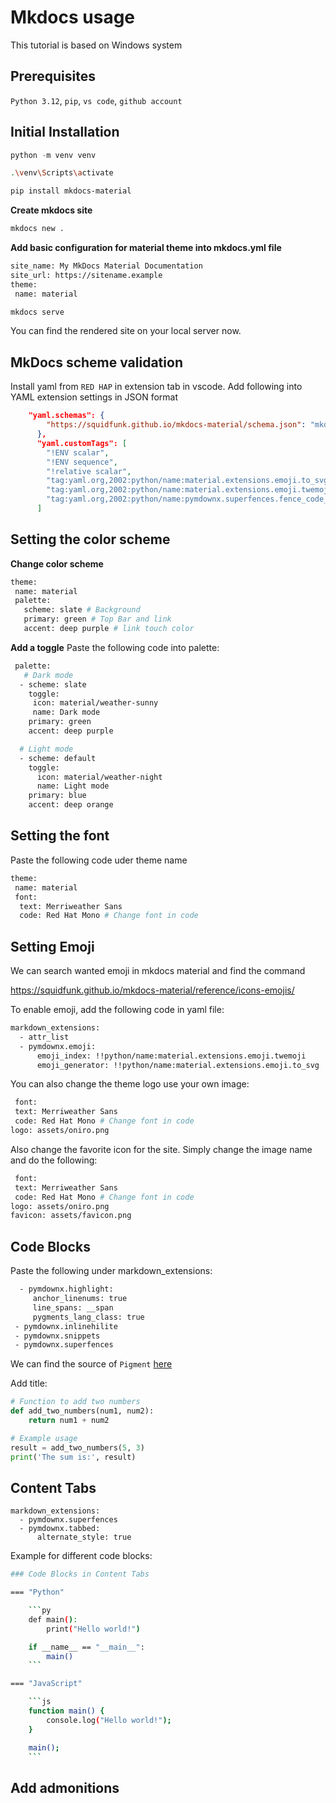 # Mkdocs usage

This tutorial is based on Windows system

## Prerequisites

`Python 3.12`, `pip`, `vs code`, `github account`

## Initial Installation

```python
python -m venv venv
```

```bash
.\venv\Scripts\activate
```

```bash
pip install mkdocs-material
```

**Create mkdocs site**
```bash
mkdocs new .
```

**Add basic configuration for material theme into mkdocs.yml file**
```bash
site_name: My MkDocs Material Documentation
site_url: https://sitename.example
theme:
 name: material
```

```bash
mkdocs serve
```
You can find the rendered site on your local server now.

## MkDocs scheme validation

Install yaml from `RED HAP` in extension tab in vscode.
Add following into YAML extension settings in JSON format
```json
    "yaml.schemas": {
        "https://squidfunk.github.io/mkdocs-material/schema.json": "mkdocs.yml"
      },
      "yaml.customTags": [
        "!ENV scalar",
        "!ENV sequence",
        "!relative scalar",
        "tag:yaml.org,2002:python/name:material.extensions.emoji.to_svg",
        "tag:yaml.org,2002:python/name:material.extensions.emoji.twemoji",
        "tag:yaml.org,2002:python/name:pymdownx.superfences.fence_code_format"
      ]
```

## Setting the color scheme

**Change color scheme**

```bash
theme:
 name: material
 palette: 
   scheme: slate # Background
   primary: green # Top Bar and link
   accent: deep purple # link touch color
```

**Add a toggle**
Paste the following code into palette:
```bash
 palette: 
   # Dark mode
  - scheme: slate
    toggle:
     icon: material/weather-sunny
     name: Dark mode
    primary: green
    accent: deep purple

  # Light mode
  - scheme: default
    toggle:
      icon: material/weather-night
      name: Light mode
    primary: blue
    accent: deep orange
```

## Setting the font
Paste the following code uder theme name
```bash
theme:
 name: material
 font:
  text: Merriweather Sans
  code: Red Hat Mono # Change font in code
```

## Setting Emoji
We can search wanted emoji in mkdocs material and find the command

https://squidfunk.github.io/mkdocs-material/reference/icons-emojis/

To enable emoji, add the following code in yaml file:

```bash
markdown_extensions:
  - attr_list
  - pymdownx.emoji:
      emoji_index: !!python/name:material.extensions.emoji.twemoji
      emoji_generator: !!python/name:material.extensions.emoji.to_svg
```

 You can also change the theme logo use your own image:
 ```bash
  font:
  text: Merriweather Sans
  code: Red Hat Mono # Change font in code
 logo: assets/oniro.png
 ```
 Also change the favorite icon for the site.
 Simply change the image name and do the following:
 ```bash
  font:
  text: Merriweather Sans
  code: Red Hat Mono # Change font in code
 logo: assets/oniro.png
 favicon: assets/favicon.png
 ```

 ## Code Blocks
 Paste the following under markdown_extensions:
 ```bash
   - pymdownx.highlight:
      anchor_linenums: true
      line_spans: __span
      pygments_lang_class: true
  - pymdownx.inlinehilite
  - pymdownx.snippets
  - pymdownx.superfences
 ```
We can find the source of `Pigment` [here](https://pygments.org/docs/lexers/#lexers-for-javascript-and-related-languages)

Add title:
```py title="add_numbers.py" linenums="1" hl_lines="2-4"
# Function to add two numbers
def add_two_numbers(num1, num2):
    return num1 + num2

# Example usage
result = add_two_numbers(5, 3)
print('The sum is:', result)
```

## Content Tabs
```
markdown_extensions:
  - pymdownx.superfences
  - pymdownx.tabbed:
      alternate_style: true
```

Example for different code blocks:

```bash
### Code Blocks in Content Tabs

=== "Python"

    ```py
    def main():
        print("Hello world!")

    if __name__ == "__main__":
        main()
    ```

=== "JavaScript"

    ```js
    function main() {
        console.log("Hello world!");
    }

    main();
    ```
```

## Add admonitions
